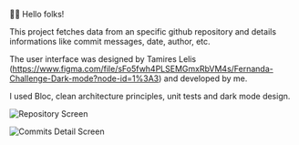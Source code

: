 👋🏼 Hello folks!

This project fetches data from an specific github repository and details informations like commit messages, date, author, etc. 

The user interface was designed by Tamires Lelis (https://www.figma.com/file/sFo5fwh4PLSEMGmxRbVM4s/Fernanda-Challenge-Dark-mode?node-id=1%3A3) and developed by me.

I used Bloc, clean architecture principles, unit tests and dark mode design.


 

![Repository Screen](https://s3.us-west-2.amazonaws.com/secure.notion-static.com/838d3546-3ef3-4491-b64c-20650bc271f4/Untitled.png?X-Amz-Algorithm=AWS4-HMAC-SHA256&X-Amz-Credential=AKIAT73L2G45O3KS52Y5%2F20210617%2Fus-west-2%2Fs3%2Faws4_request&X-Amz-Date=20210617T020317Z&X-Amz-Expires=86400&X-Amz-Signature=44c8f23675b436b89b4924388d4164f87b240ebcac7a77184e727bb13195cf00&X-Amz-SignedHeaders=host&response-content-disposition=filename%20%3D%22Untitled.png%22)


![Commits Detail Screen](https://user-images.githubusercontent.com/22924345/122319942-c4dd1800-cef7-11eb-90ea-cca16b2e0de5.png)

